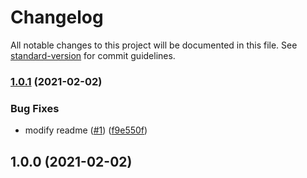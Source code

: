 # Changelog

All notable changes to this project will be documented in this file. See [standard-version](https://github.com/conventional-changelog/standard-version) for commit guidelines.

### [1.0.1](https://github.com/wmoai/test-release/compare/v1.0.0...v1.0.1) (2021-02-02)


### Bug Fixes

* modify readme ([#1](https://github.com/wmoai/test-release/issues/1)) ([f9e550f](https://github.com/wmoai/test-release/commit/f9e550f27b6d417db07867450dbd291d8e011318))

## 1.0.0 (2021-02-02)

